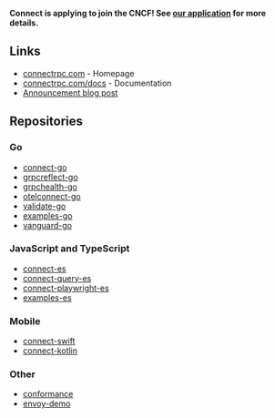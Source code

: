 **Connect is applying to join the CNCF! See [our application](https://github.com/cncf/sandbox/issues/63) for more details.**

## Links

- [connectrpc.com](https://connectrpc.com) - Homepage
- [connectrpc.com/docs](https://connectrpc.com/docs/) - Documentation
- [Announcement blog post](https://buf.build/blog/connect-a-better-grpc)

## Repositories

### Go

- [connect-go](https://github.com/connectrpc/connect-go)
- [grpcreflect-go](https://github.com/connectrpc/grpcreflect-go)
- [grpchealth-go](https://github.com/connectrpc/grpchealth-go)
- [otelconnect-go](https://github.com/connectrpc/otelconnect-go)
- [validate-go](https://github.com/connectrpc/validate-go)
- [examples-go](https://github.com/connectrpc/examples-go)
- [vanguard-go](https://github.com/connectrpc/vanguard-go)

### JavaScript and TypeScript

- [connect-es](https://github.com/connectrpc/connect-es)
- [connect-query-es](https://github.com/connectrpc/connect-query-es)
- [connect-playwright-es](https://github.com/connectrpc/connect-playwright-es)
- [examples-es](https://github.com/connectrpc/examples-es)

### Mobile

- [connect-swift](https://github.com/connectrpc/connect-swift)
- [connect-kotlin](https://github.com/connectrpc/connect-kotlin)

### Other

- [conformance](https://github.com/connectrpc/conformance)
- [envoy-demo](https://github.com/connectrpc/envoy-demo)
